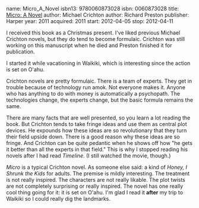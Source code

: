 name: Micro_A_Novel
isbn13: 9780060873028
isbn: 0060873028
title: [Micro: A Novel](http://amzn.com/0060873027)
author: Michael Crichton
author: Richard Preston
publisher: Harper
year: 2011
acquired: 2011
start: 2012-04-05
stop: 2012-04-11

I received this book as a Christmas present.  I've liked previous Michael
Crichton novels, but they do tend to become formulaic.  Crichton was still
working on this manuscript when he died and Preston finished it for publication.

I started it while vacationing in Waikiki, which is interesting since the action
is set on O'ahu.

Crichton novels are pretty formulaic.  There is a team of experts.  They get in
trouble because of technology run amok.  Not everyone makes it.  Anyone who has
anything to do with money is automatically a psychopath.  The technologies
change, the experts change, but the basic formula remains the same.

There are many facts that are well presented, so you learn a lot reading the
book.  But Crichton tends to take fringe ideas and use them as central plot
devices.  He expounds how these ideas are so revolutionary that they turn their
field upside down.  There is a good reason why these ideas are so fringe.  And
Crichton can be quite pedantic when he shows off how "he gets it better than all
the experts in that field."  This is why I stopped reading his novels after I
had read _Timeline_.  (I still watched the movie, though.)

_Micro_ is a typical Crichton novel.  As someone else said: a kind of
_Honey, I Shrunk the Kids_ for adults.  The premise is mildly interesting.  The
treatment is not really inspired.  The characters are not really likable.  The
plot twists are not completely surprising or really inspired.  The novel has one
really cool thing going for it: it is set on O'ahu.  I'm glad I read it **after**
my trip to Waikiki so I could really dig the landmarks.
